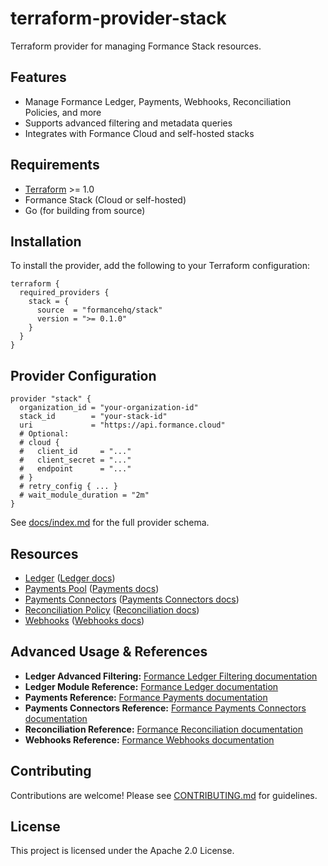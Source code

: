 # terraform-provider-stack

Terraform provider for managing Formance Stack resources.

## Features
- Manage Formance Ledger, Payments, Webhooks, Reconciliation Policies, and more
- Supports advanced filtering and metadata queries
- Integrates with Formance Cloud and self-hosted stacks

## Requirements
- [Terraform](https://www.terraform.io/downloads.html) >= 1.0
- Formance Stack (Cloud or self-hosted)
- Go (for building from source)

## Installation

To install the provider, add the following to your Terraform configuration:

```hcl
terraform {
  required_providers {
    stack = {
      source  = "formancehq/stack"
      version = ">= 0.1.0"
    }
  }
}
```

## Provider Configuration

```hcl
provider "stack" {
  organization_id = "your-organization-id"
  stack_id        = "your-stack-id"
  uri             = "https://api.formance.cloud"
  # Optional:
  # cloud {
  #   client_id     = "..."
  #   client_secret = "..."
  #   endpoint      = "..."
  # }
  # retry_config { ... }
  # wait_module_duration = "2m"
}
```

See [docs/index.md](docs/index.md) for the full provider schema.

## Resources

- [Ledger](docs/resources/ledger.md) ([Ledger docs](https://docs.formance.com/ledger/))
- [Payments Pool](docs/resources/payments_pool.md) ([Payments docs](https://docs.formance.com/payments/))
- [Payments Connectors](docs/resources/payments_connectors.md) ([Payments Connectors docs](https://docs.formance.com/payments/connectors/))
- [Reconciliation Policy](docs/resources/reconciliation_policy.md) ([Reconciliation docs](https://docs.formance.com/reconciliation/))
- [Webhooks](docs/resources/webhooks.md) ([Webhooks docs](https://docs.formance.com/webhooks/))

## Advanced Usage & References

- **Ledger Advanced Filtering:** [Formance Ledger Filtering documentation](https://docs.formance.com/ledger/advanced/filtering)
- **Ledger Module Reference:** [Formance Ledger documentation](https://docs.formance.com/ledger/)
- **Payments Reference:** [Formance Payments documentation](https://docs.formance.com/payments/)
- **Payments Connectors Reference:** [Formance Payments Connectors documentation](https://docs.formance.com/payments/connectors/)
- **Reconciliation Reference:** [Formance Reconciliation documentation](https://docs.formance.com/reconciliation/)
- **Webhooks Reference:** [Formance Webhooks documentation](https://docs.formance.com/webhooks/)

## Contributing

Contributions are welcome! Please see [CONTRIBUTING.md](CONTRIBUTING.md) for guidelines.

## License

This project is licensed under the Apache 2.0 License.
